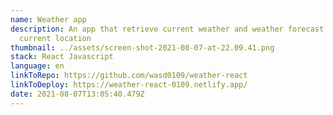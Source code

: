 ```yaml
---
name: Weather app
description: An app that retrieve current weather and weather forecast of user's
  current location
thumbnail: ../assets/screen-shot-2021-08-07-at-22.09.41.png
stack: React Javascript
language: en
linkToRepo: https://github.com/wasd0109/weather-react
linkToDeploy: https://weather-react-0109.netlify.app/
date: 2021-08-07T13:05:40.479Z
---
```

